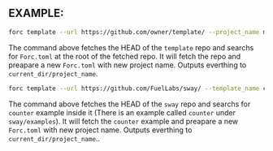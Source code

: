
## EXAMPLE:


```sh
forc template --url https://github.com/owner/template/ --project_name my_example_project
```

The command above fetches the HEAD of the `template` repo and searchs for `Forc.toml` at the root of the fetched repo. It will fetch the repo and preapare a new `Forc.toml` with new project name. Outputs everthing to `current_dir/project_name`.


```sh
forc template --url https://github.com/FuelLabs/sway/ --template_name counter --project_name my_example_project
```

The command above fetches the HEAD of the `sway` repo and searchs for `counter` example inside it (There is an example called `counter` under `sway/examples`). It will fetch the `counter` example and preapare a new `Forc.toml` with new project name. Outputs everthing to `current_dir/project_name`..

